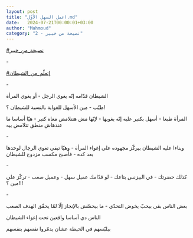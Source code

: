 ```yaml
---
layout: post
title: "اعمل السهل الأوّل.md"
date:   2024-07-21T00:00:01+03:00
author: "Mahmoud"
category: "2 - نصيحة من خبير"
---
```

[<u>\#نصيحة_من_خبير</u>](https://www.facebook.com/hashtag/%D9%86%D8%B5%D9%8A%D8%AD%D8%A9_%D9%85%D9%86_%D8%AE%D8%A8%D9%8A%D8%B1?__eep__=6&__cft__%5b0%5d=AZWwtXoXBCt4AGamWnGYase6WVcpnYJqIiL9yzSjuTVWSeGBb8UUFlGWWfHTq2q8Sg-wSibFwHnYwuZzOwFPFHMhSCFlpAOnCip50kEO3PB-9ZpEud2BBTA860yI8H4D7bGbca_4pHkG_o3Qa-jKS8u0T4sx_1UiSzFlqZvAq9AriQ&__tn__=*NK-R)

\-

[<u>\#إتعلّم_من_الشيطان</u>](https://www.facebook.com/hashtag/%D8%A5%D8%AA%D8%B9%D9%84%D9%91%D9%85_%D9%85%D9%86_%D8%A7%D9%84%D8%B4%D9%8A%D8%B7%D8%A7%D9%86?__eep__=6&__cft__%5b0%5d=AZWwtXoXBCt4AGamWnGYase6WVcpnYJqIiL9yzSjuTVWSeGBb8UUFlGWWfHTq2q8Sg-wSibFwHnYwuZzOwFPFHMhSCFlpAOnCip50kEO3PB-9ZpEud2BBTA860yI8H4D7bGbca_4pHkG_o3Qa-jKS8u0T4sx_1UiSzFlqZvAq9AriQ&__tn__=*NK-R)

\-

الشيطان قدّامه إنّه يغوي الرجل - أو يغوي المرأة

طيّب - مين الأسهل للغواية بالنسبة
للشيطان ؟!

المرأة طبعا - أسهل بكتير عليه إنّه يغويها - لإنّها مش
هتتلامض معاه كتير - هيّا أساسا ما عندهاش منطق تتلامض بيه

\-

وبناءا عليه الشيطان بيركّز مجهوده على إغواء المرأة - وهيّا
تبقى تغوي الرجال لوحدها بعد كده - فأصبح مكسب مزدوج للشيطان

\-

كذلك حضرتك - في البيزنس بتاعك - لو قدّامك عميل سهل -
وعميل صعب - تركّز على مين ؟!!!

\-

بعض الناس بقى بيحبّ يخوض التحدّي - ما بيحسّش بالإنجاز إلّا
لمّا يحقّق الهدف الصعب

الناس دي أساسا واقعين تحت إغواء الشيطان

بيلبّسهم في الحيطة عشان يدمّروا نفسهم بنفسهم
